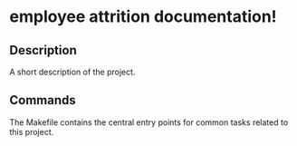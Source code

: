# employee attrition documentation!

## Description

A short description of the project.

## Commands

The Makefile contains the central entry points for common tasks related to this project.

